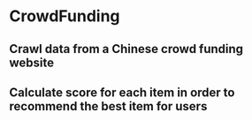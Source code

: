 # CrowdFunding
## Crawl data from a Chinese crowd funding website
## Calculate score for each item in order to recommend the best item for users

